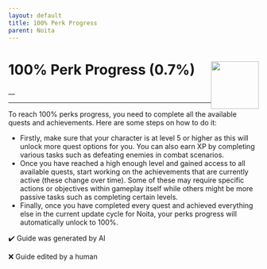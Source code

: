 ```yaml
---
layout: default
title: 100% Perk Progress
parent: Noita
---
```


# 100% Perk Progress (0.7%) <img style="float: right;" src="https://cdn.cloudflare.steamstatic.com/steamcommunity/public/images/apps/881100/4a730e833b0b3d1c626ea5036db56e81054b7d7b.jpg" width="96" height="96">

__

***

To reach 100% perks progress, you need to complete all the available quests and achievements. Here are some steps on how to do it:
- Firstly, make sure that your character is at level 5 or higher as this will unlock more quest options for you. You can also earn XP by completing various tasks such as defeating enemies in combat scenarios.
- Once you have reached a high enough level and gained access to all available quests, start working on the achievements that are currently active (these change over time). Some of these may require specific actions or objectives within gameplay itself while others might be more passive tasks such as completing certain levels.
- Finally, once you have completed every quest and achieved everything else in the current update cycle for Noita, your perks progress will automatically unlock to 100%.


:heavy_check_mark: Guide was generated by AI

:x: Guide edited by a human
